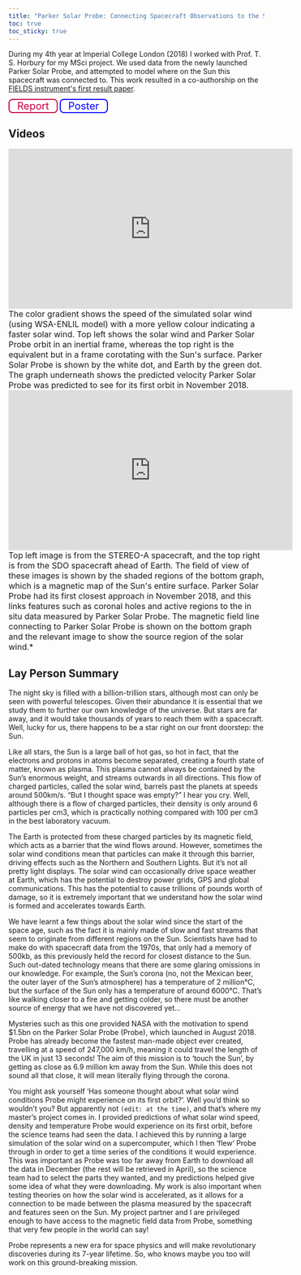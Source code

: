 ```yaml
---
title: "Parker Solar Probe: Connecting Spacecraft Observations to the Sun’s Surface"
toc: true
toc_sticky: true
---
```


<style> 
.custombutton,
.custombutton:visited{
    border-radius: 8px;
    font-size: 20px;
    margin-bottom:5px;
    padding-top:0px;
    padding-bottom:0px;
    padding-left:15px;
    padding-right:15px;
    height: 4em;
    border: 2px solid black;
    color: black;
    text-decoration: none;
    text-align: center;  
}

.custombutton:hover {
    background-color: black;
    color: white;
    text-decoration: none;
}

.buttonpdf,
.buttonpdf:visited {
    background-color: white; 
    color: #c90241; 
    border: 2px solid #c90241;
}

.buttonpdf:hover {
    background-color: #c90241;
    color: white;
}

.buttonposter,
.buttonposter:visited {
    background-color: white; 
    color: blue;
    border: 2px solid  blue;
}

.buttonposter:hover {
    background-color: blue;
    color: white;
}
</style>

During my 4th year at Imperial College London (2018) I worked with Prof. T. S. Horbury for my MSci project. We used data from the newly launched Parker Solar Probe, and attempted to model where on the Sun this spacecraft was connected to. This work resulted in a co-authorship on the [FIELDS instrument's first result paper](https://www.nature.com/articles/s41586-019-1818-7).

<a class="custombutton buttonpdf" href="/files/Ronan_Laker_Msci_Report.pdf" target="_blank" rel="noopener noreferrer" >Report</a> <a class="custombutton buttonposter" href="/files/Ronan_Laker_Tom_Woolley_Poster.pdf" target="_blank" rel="noopener noreferrer" >Poster</a>


## Videos

<iframe width="560" height="315" src="https://www.youtube.com/embed/GgJgghScZCc" frameborder="0" allow="accelerometer; autoplay; clipboard-write; encrypted-media; gyroscope; picture-in-picture" allowfullscreen></iframe>

<span style="font-size:16px;">
    The color gradient shows the speed of the simulated solar wind (using WSA-ENLIL model) with a more yellow colour indicating a faster solar wind. Top left shows the solar wind and Parker Solar Probe orbit in an inertial frame, whereas the top right is the equivalent but in a frame corotating with the Sun's surface. Parker Solar Probe is shown by the white dot, and Earth by the green dot. The graph underneath shows the predicted velocity Parker Solar Probe was predicted to see for its first orbit in November 2018.
</span>

<iframe width="560" height="315" src="https://www.youtube.com/embed/G5ERYXIiIp8" frameborder="0" allow="accelerometer; autoplay; clipboard-write; encrypted-media; gyroscope; picture-in-picture" allowfullscreen></iframe>

<span style="font-size:16px">
    Top left image is from the STEREO-A spacecraft, and the top right is from the SDO spacecraft ahead of Earth. The field of view of these images is shown by the shaded regions of the bottom graph, which is a magnetic map of the Sun's entire surface. Parker Solar Probe had its first closest approach in November 2018, and this links features such as coronal holes and active regions to the in situ data measured by Parker Solar Probe. The magnetic field line connecting to Parker Solar Probe is shown on the bottom graph and the relevant image to show the source region of the solar wind.*
</span>

<a name="summary"></a>
## Lay Person Summary

The night sky is filled with a billion-trillion stars, although most can only be seen with powerful telescopes. Given their abundance it is essential that we study them to further our own knowledge of the universe. But stars are far away, and it would take thousands of years to reach them with a spacecraft. Well, lucky for us, there happens to be a star right on our front doorstep: the Sun.

Like all stars, the Sun is a large ball of hot gas, so hot in fact, that the electrons and protons in atoms become separated, creating a fourth state of matter, known as plasma. This plasma cannot always be contained by the Sun’s enormous weight, and streams outwards in all directions. This flow of charged particles, called the solar wind, barrels past the planets at speeds around 500km/s. “But I thought space was empty?” I hear you cry. Well, although there is a flow of charged particles, their density is only around 6 particles per cm3, which is practically nothing compared with 100 per cm3 in the best laboratory vacuum.

The Earth is protected from these charged particles by its magnetic field, which acts as a barrier that the wind flows around. However, sometimes the solar wind conditions mean that particles can make it through this barrier, driving effects such as the Northern and Southern Lights. But it’s not all pretty light displays. The solar wind can occasionally drive space weather at Earth, which has the potential to destroy power grids, GPS and global communications. This has the potential to cause trillions of pounds worth of damage, so it is extremely important that we understand how the solar wind is formed and accelerates towards Earth.

We have learnt a few things about the solar wind since the start of the space age, such as the fact it is mainly made of slow and fast streams that seem to originate from different regions on the Sun. Scientists have had to make do with spacecraft data from the 1970s, that only had a memory of 500kb, as this previously held the record for closest distance to the Sun. Such out-dated technology means that there are some glaring omissions in our knowledge. For example, the Sun’s corona (no, not the Mexican beer, the outer layer of the Sun’s atmosphere) has a temperature of 2 million°C, but the surface of the Sun only has a temperature of around 6000°C. That’s like walking closer to a fire and getting colder, so there must be another source of energy that we have not discovered yet…

Mysteries such as this one provided NASA with the motivation to spend $1.5bn on the Parker Solar Probe (Probe), which launched in August 2018. Probe has already become the fastest man-made object ever created, travelling at a speed of 247,000 km/h, meaning it could travel the length of the UK in just 13 seconds! The aim of this mission is to ‘touch the Sun’, by getting as close as 6.9 million km away from the Sun. While this does not sound all that close, it will mean literally flying through the corona.

You might ask yourself ‘Has someone thought about what solar wind conditions Probe might experience on its first orbit?’. Well you’d think so wouldn’t you? But apparently not `(edit: at the time)`, and that’s where my master’s project comes in. I provided predictions of what solar wind speed, density and temperature Probe would experience on its first orbit, before the science teams had seen the data. I achieved this by running a large simulation of the solar wind on a supercomputer, which I then ‘flew’ Probe through in order to get a time series of the conditions it would experience. This was important as Probe was too far away from Earth to download all the data in December (the rest will be retrieved in April), so the science team had to select the parts they wanted, and my predictions helped give some idea of what they were downloading. My work is also important when testing theories on how the solar wind is accelerated, as it allows for a connection to be made between the plasma measured by the spacecraft and features seen on the Sun. My project partner and I are privileged enough to have access to the magnetic field data from Probe, something that very few people in the world can say!

Probe represents a new era for space physics and will make revolutionary discoveries during its 7-year lifetime. So, who knows maybe you too will work on this ground-breaking mission.
